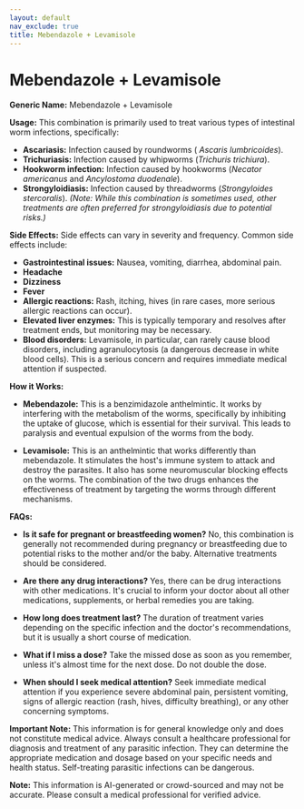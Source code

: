 ```yaml
---
layout: default
nav_exclude: true
title: Mebendazole + Levamisole
---
```


# Mebendazole + Levamisole

**Generic Name:** Mebendazole + Levamisole

**Usage:** This combination is primarily used to treat various types of intestinal worm infections, specifically:

* **Ascariasis:** Infection caused by roundworms ( *Ascaris lumbricoides*).
* **Trichuriasis:** Infection caused by whipworms (*Trichuris trichiura*).
* **Hookworm infection:** Infection caused by hookworms (*Necator americanus* and *Ancylostoma duodenale*).
* **Strongyloidiasis:** Infection caused by threadworms (*Strongyloides stercoralis*).  *(Note: While this combination is sometimes used, other treatments are often preferred for strongyloidiasis due to potential risks.)*


**Side Effects:**  Side effects can vary in severity and frequency. Common side effects include:

* **Gastrointestinal issues:** Nausea, vomiting, diarrhea, abdominal pain.
* **Headache**
* **Dizziness**
* **Fever**
* **Allergic reactions:** Rash, itching, hives (in rare cases, more serious allergic reactions can occur).
* **Elevated liver enzymes:**  This is typically temporary and resolves after treatment ends, but monitoring may be necessary.
* **Blood disorders:**  Levamisole, in particular, can rarely cause blood disorders, including agranulocytosis (a dangerous decrease in white blood cells). This is a serious concern and requires immediate medical attention if suspected.

**How it Works:**

* **Mebendazole:** This is a benzimidazole anthelmintic. It works by interfering with the metabolism of the worms, specifically by inhibiting the uptake of glucose, which is essential for their survival. This leads to paralysis and eventual expulsion of the worms from the body.

* **Levamisole:** This is an anthelmintic that works differently than mebendazole. It stimulates the host's immune system to attack and destroy the parasites. It also has some neuromuscular blocking effects on the worms.  The combination of the two drugs enhances the effectiveness of treatment by targeting the worms through different mechanisms.


**FAQs:**

* **Is it safe for pregnant or breastfeeding women?** No, this combination is generally not recommended during pregnancy or breastfeeding due to potential risks to the mother and/or the baby.  Alternative treatments should be considered.

* **Are there any drug interactions?**  Yes, there can be drug interactions with other medications.  It's crucial to inform your doctor about all other medications, supplements, or herbal remedies you are taking.

* **How long does treatment last?** The duration of treatment varies depending on the specific infection and the doctor's recommendations, but it is usually a short course of medication.

* **What if I miss a dose?** Take the missed dose as soon as you remember, unless it's almost time for the next dose.  Do not double the dose.

* **When should I seek medical attention?** Seek immediate medical attention if you experience severe abdominal pain, persistent vomiting, signs of allergic reaction (rash, hives, difficulty breathing), or any other concerning symptoms.


**Important Note:** This information is for general knowledge only and does not constitute medical advice. Always consult a healthcare professional for diagnosis and treatment of any parasitic infection.  They can determine the appropriate medication and dosage based on your specific needs and health status.  Self-treating parasitic infections can be dangerous.


**Note:** This information is AI-generated or crowd-sourced and may not be accurate. Please consult a medical professional for verified advice.